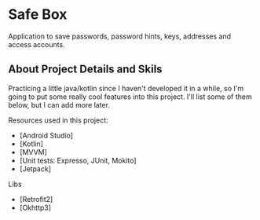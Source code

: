 # Safe Box

Application to save passwords, password hints, keys, addresses and access accounts.

## About Project Details and Skils

Practicing a little java/kotlin since I haven't developed it in a while, so I'm going to put some really cool features into this project.
I'll list some of them below, but I can add more later.

Resources used in this project:

- [Android Studio]
- [Kotlin]
- [MVVM]
- [Unit tests: Expresso, JUnit, Mokito]
- [Jetpack]

Libs
- [Retrofit2]
- [Okhttp3]
